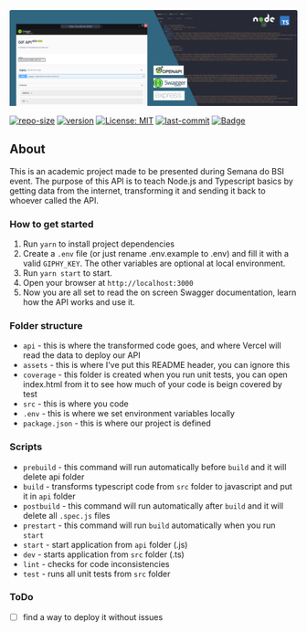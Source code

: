 ![Header](https://github.com/euaaron/bsi-gifapi/raw/main/assets/GIFAPI_Header.jpg)

[![repo-size](https://img.shields.io/github/repo-size/euaaron/bsi-gifapi?style=flat-square)](#) [![version](https://img.shields.io/github/package-json/v/euaaron/bsi-gifapi?color=orange&style=flat-square)](#) [![License: MIT](https://img.shields.io/badge/License-MIT-yellow.svg?style=flat-square)](LICENSE.md) [![last-commit](https://img.shields.io/github/last-commit/euaaron/bsi-gifapi?style=flat-square)](#) [![Badge](https://img.shields.io/badge/-DEPLOYED-%237159c1?style=flat-square&logo=heroku)](http://api.gif.aaroncarneiro.com/)

## About

This is an academic project made to be presented during Semana do BSI event. The purpose of this API is to teach Node.js and Typescript basics by getting data from the internet, transforming it and sending it back to whoever called the API.

### How to get started

 1. Run `yarn` to install project dependencies
 2. Create a `.env` file (or just rename .env.example to .env) and fill it with a valid `GIPHY_KEY`. The other variables are optional at local environment.
 3. Run `yarn start` to start.
 4. Open your browser at `http://localhost:3000`
 5. Now you are all set to read the on screen Swagger documentation, learn how the API works and use it.

### Folder structure

- `api` - this is where the transformed code goes, and where Vercel will read the data to deploy our API
- `assets` - this is where I've put this README header, you can ignore this
- `coverage` - this folder is created when you run unit tests, you can open index.html from it to see how much of your code is beign covered by test
- `src` - this is where you code
- `.env` - this is where we set environment variables locally
- `package.json` - this is where our project is defined

### Scripts
- `prebuild` - this command will run automatically before `build` and it will delete api folder
- `build` - transforms typescript code from `src` folder to javascript and put it in `api` folder
- `postbuild` - this command will run automatically after `build` and it will delete all `.spec.js` files
- `prestart` - this command will run `build` automatically when you run `start`
- `start` - start application from `api` folder (.js)
- `dev` - starts application from `src` folder (.ts)
- `lint` - checks for code inconsistencies
- `test` - runs all unit tests from `src` folder

### ToDo

- [ ] find a way to deploy it without issues
